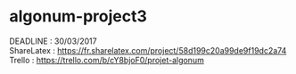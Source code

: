 # algonum-project3

DEADLINE : 30/03/2017  
ShareLatex : https://fr.sharelatex.com/project/58d199c20a99de9f19dc2a74  
Trello : https://trello.com/b/cY8bjoF0/projet-algonum
